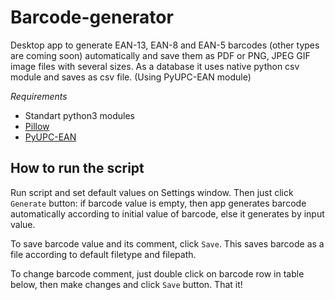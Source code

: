 # Barcode-generator
Desktop app to generate EAN-13, EAN-8 and EAN-5 barcodes (other types are coming soon) automatically and save them as PDF or PNG, JPEG GIF image files with several sizes. As a database it uses native python csv module and saves as csv file.
(Using PyUPC-EAN module)

*Requirements*
- Standart python3 modules
- [Pillow](https://pypi.python.org/pypi/Pillow/4.3.0)
- [PyUPC-EAN](https://pypi.python.org/pypi/PyUPC-EAN/)

How to run the script
-----

Run script and set default values on Settings window. Then just click  `Generate` button: if barcode value is empty, then app generates barcode automatically according to initial value of barcode, else it generates by input value.

To save barcode value and its comment, click `Save`. This saves barcode as a file according to default filetype and filepath.

To change barcode comment, just double click on barcode row in table below, then make changes and click `Save` button. That it!
